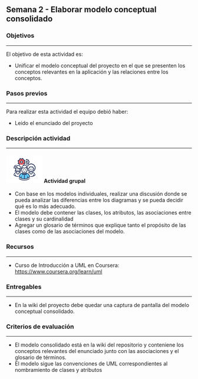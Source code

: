 ## Semana 2 - Elaborar modelo conceptual consolidado

### Objetivos

---

El objetivo de esta actividad es:

- Unificar el modelo conceptual del proyecto en el que se presenten los conceptos relevantes en la aplicación y las relaciones entre los conceptos. 

### Pasos previos

---

Para realizar esta actividad el equipo debió haber:

- Leido el enunciado del proyecto

### Descripción actividad

---

#### ![](./../../assets/images/grupo.png) Actividad grupal

- Con base en los modelos individuales, realizar una discusión donde se pueda analizar las diferencias entre los diagramas y se pueda decidir qué es lo más adecuado. 
- El modelo debe contener las clases, los atributos, las asociaciones entre clases y su cardinalidad
- Agregar un glosario de términos que explique tanto el propósito de las clases como de las asociaciones del modelo.


### Recursos

---

- Curso de Introducción a UML en Coursera: https://www.coursera.org/learn/uml

### Entregables

---

- En la wiki del proyecto debe quedar una captura de pantalla del modelo conceptual consolidado.

### Criterios de evaluación

---

- El modelo consolidado está en la wiki del repositorio y conteniene los conceptos relevantes del enunciado junto con las asociaciones y el glosario de términos.
- El modelo sigue las convenciones de UML correspondientes al nombramiento de clases y atributos

